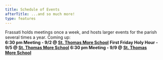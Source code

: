 ```yaml
---
title: Schedule of Events
afterTitle: ...and so much more!
type: features
---
```


Frassati holds meetings once a week, and hosts larger events for the parish several times a year. Coming up:
<br>
**6:30 pm Meeting - 9/2 @ [St. Thomas More School](https://maps.app.goo.gl/4s7JWGVDDphpzKKd9)**
**First Friday Holy Hour - 9/5 @ [St. Thomas More School](https://maps.app.goo.gl/4s7JWGVDDphpzKKd9)**
**6:30 pm Meeting - 9/9 @ [St. Thomas More School](https://maps.app.goo.gl/4s7JWGVDDphpzKKd9)**
